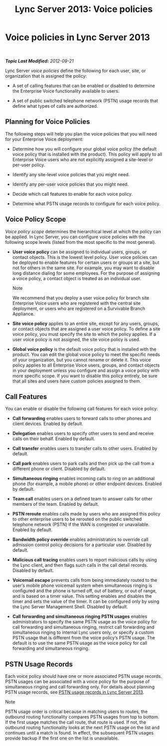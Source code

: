 ﻿---
title: 'Lync Server 2013: Voice policies'
TOCTitle: Voice policies
ms:assetid: b7433c62-9d8c-48af-89a0-19f0d34806ec
ms:mtpsurl: https://technet.microsoft.com/en-us/library/Gg412891(v=OCS.15)
ms:contentKeyID: 48185223
ms.date: 07/23/2014
mtps_version: v=OCS.15
---

<div data-xmlns="http://www.w3.org/1999/xhtml">

<div class="topic" data-xmlns="http://www.w3.org/1999/xhtml" data-msxsl="urn:schemas-microsoft-com:xslt" data-cs="http://msdn.microsoft.com/en-us/">

<div data-asp="http://msdn2.microsoft.com/asp">

# Voice policies in Lync Server 2013

</div>

<div id="mainSection">

<div id="mainBody">

<span> </span>

_**Topic Last Modified:** 2012-09-21_

Lync Server *voice policies* define the following for each user, site, or organization that is assigned the policy:

  - A set of calling features that can be enabled or disabled to determine the Enterprise Voice functionality available to users.

  - A set of public switched telephone network (PSTN) usage records that define what types of calls are authorized.

<div>

## Planning for Voice Policies

The following steps will help you plan the voice policies that you will need for your Enterprise Voice deployment:

  - Determine how you will configure your global voice policy (the default voice policy that is installed with the product). This policy will apply to all Enterprise Voice users who are not explicitly assigned a site-level or per-user policy.

  - Identify any site-level voice policies that you might need.

  - Identify any per-user voice policies that you might need.

  - Decide which call features to enable for each voice policy.

  - Determine what PSTN usage records to configure for each voice policy.

<div>

## Voice Policy Scope

*Voice policy scope* determines the hierarchical level at which the policy can be applied. In Lync Server, you can configure voice policies with the following scope levels (listed from the most specific to the most general).

  - **User voice policy** can be assigned to individual users, groups, or contact objects. This is the lowest level policy. User voice policies can be deployed to enable features for certain users or groups at a site, but not for others in the same site. For example, you may want to disable long distance dialing for some employees. For the purpose of assigning a voice policy, a contact object is treated as an individual user.
    
    <div class="alert">
    

    > [!NOTE]
    > We recommend that you deploy a user voice policy for branch site Enterprise Voice users who are registered with the central site deployment, or users who are registered on a Survivable Branch Appliance.

    
    </div>

  - **Site voice policy** applies to an entire site, except for any users, groups, or contact objects that are assigned a user voice policy. To define a site voice policy, you must specify the site to which the policy applies. If a user voice policy is not assigned, the site voice policy is used.

  - **Global voice policy** is the default voice policy that is installed with the product. You can edit the global voice policy to meet the specific needs of your organization, but you cannot rename or delete it. This voice policy applies to all Enterprise Voice users, groups, and contact objects in your deployment unless you configure and assign a voice policy with more specific scope. If you want to disable this policy entirely, be sure that all sites and users have custom policies assigned to them.

</div>

<div>

## Call Features

You can enable or disable the following call features for each voice policy:

  - **Call forwarding** enables users to forward calls to other phones and client devices. Enabled by default.

  - **Delegation** enables users to specify other users to send and receive calls on their behalf. Enabled by default.

  - **Call transfer** enables users to transfer calls to other users. Enabled by default.

  - **Call park** enables users to park calls and then pick up the call from a different phone or client. Disabled by default.

  - **Simultaneous ringing** enables incoming calls to ring on an additional phone (for example, a mobile phone) or other endpoint devices. Enabled by default.

  - **Team call** enables users on a defined team to answer calls for other members of the team. Enabled by default.

  - **PSTN reroute** enables calls made by users who are assigned this policy to other enterprise users to be rerouted on the public switched telephone network (PSTN) if the WAN is congested or unavailable. Enabled by default.

  - **Bandwidth policy override** enables administrators to override call admission control policy decisions for a particular user. Disabled by default.

  - **Malicious call tracing** enables users to report malicious calls by using the Lync client, and then flags such calls in the call detail records. Disabled by default.

  - **Voicemail escape** prevents calls from being immediately routed to the user’s mobile phone voicemail system when simultaneous ringing is configured and the phone is turned off, out of battery, or out of range, and is based on a timer value. This setting enables and disables the timer and sets the value of the timer. It can be configured only by using the Lync Server Management Shell. Disabled by default.

  - **Call forwarding and simultaneous ringing PSTN usages** enables administrators to specify the same PSTN usage as the voice policy for call forwarding and simultaneous ringing, restrict call forwarding and simultaneous ringing to internal Lync users only, or specify a custom PSTN usage that is different from the voice policy’s PSTN usage. The default is to use the same PSTN usage as the voice policy for call forwarding and simultaneous ringing.

</div>

<div>

## PSTN Usage Records

Each voice policy should have one or more associated PSTN usage records. PSTN usages can be associated with a voice policy for the purpose of simultaneous ringing and call forwarding only. For details about planning PSTN usage records, see [PSTN usage records in Lync Server 2013](lync-server-2013-pstn-usage-records.md).

<div class="alert">


> [!NOTE]
> PSTN usage order is critical because in matching users to routes, the outbound routing functionality compares PSTN usages from top to bottom. If the first usage matches the call route, that route is used. If not, the outbound routing functionality looks at the next PSTN usage on the list and continues until a match is found. In effect, the subsequent PSTN usages provide backup if the first one on the list is unavailable.



</div>

</div>

</div>

</div>

<span> </span>

</div>

</div>

</div>

